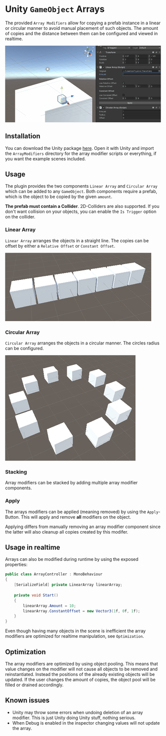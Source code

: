 # Unity `GameObject` Arrays

The provided `Array Modifiers` allow for copying a prefab instance in a linear or circular manner to avoid manual placement of such objects.
The amount of copies and the distance between them can be configured and viewed in realtime.

![img](img/animation.gif)

## Installation

You can download the Unity package [here](https://github.com/Moolt/Unity-GameObject-Array/raw/main/array_modifiers.unitypackage).
Open it with Unity and import the `ArrayModifiers` directory for the array modifier scripts or everything, if you want the example scenes included.

## Usage

The plugin provides the two components `Linear Array` and `Circular Array` which can be added to any `GameObject`. Both components require a prefab, which is the object to be copied by the given `amount`.

**The prefab must contain a Collider**. 2D-Colliders are also supported. If you don't want collision on your objects, you can enable the `Is Trigger` option on the collider.

### Linear Array

`Linear Array` arranges the objects in a straight line. The copies can be offset by either a `Relative Offset` or `Constant Offset`.

![img](img/linear_array.png)

### Circular Array

`Circular Array` arranges the objects in a circular manner. The circles radius can be configured.

![img](img/circular_array.png)

### Stacking

Array modifiers can be stacked by adding multiple array modifier components.

### Apply

The arrays modifiers can be applied (meaning removed) by using the `Apply`-Button. This will apply and remove **all** modifiers on the object.

Applying differs from manually removing an array modifier component since the latter will also cleanup all copies created by this modifer.

## Usage in realtime

Arrays can also be modified during runtime by using the exposed properties:

```csharp
public class ArrayController : MonoBehaviour
{
    [SerializeField] private LinearArray linearArray;

    private void Start()
    {
        linearArray.Amount = 10;
        linearArray.ConstantOffset = new Vector3(1f, 0f, 1f);
    }
}
```

Even though having many objects in the scene is inefficient the array modifiers are optimized for realtime manipulation, see `Optimization`.

## Optimization

The array modifiers are optimized by using object pooling.
This means that value changes on the modifier will not cause all objects to be removed and reinstantiated. 
Instead the positions of the already existing objects will be updated. If the user changes the amount of copies, the object pool will be filled or drained accordingly.

## Known issues

* Unity may throw some errors when undoing deletion of an array modifier. This is just Unity doing Unity stuff, nothing serious.
* When Debug is enabled in the inspector changing values will not update the array.
